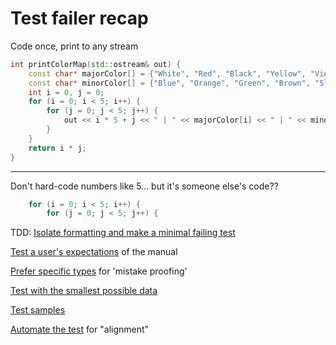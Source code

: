 # Test failer recap

Code once, print to any stream

```cpp
int printColorMap(std::ostream& out) {
    const char* majorColor[] = {"White", "Red", "Black", "Yellow", "Violet"};
    const char* minorColor[] = {"Blue", "Orange", "Green", "Brown", "Slate"};
    int i = 0, j = 0;
    for (i = 0; i < 5; i++) {
        for (j = 0; j < 5; j++) {
            out << i * 5 + j << " | " << majorColor[i] << " | " << minorColor[i] << "\n";
        }
    }
    return i * j;
}
```

---

Don't hard-code numbers like 5... but it's someone else's code??

```cpp
    for (i = 0; i < 5; i++) {
        for (j = 0; j < 5; j++) {
```

TDD: [Isolate formatting and make a minimal failing test](https://github.com/code-craft-us-1/test-failer-in-cpp-Sriranganatha1979/blob/6615ae6332958f2092ba0e325ac63aefb98a1d69/misaligned.cpp)

[Test a user's expectations](https://github.com/code-craft-us-1/test-failer-in-cpp-srivathsa-sarvothama/blob/58f95872c35183e18fcbbee37ac27a7c8530d8bf/misaligned/ColorPairTests.cpp) of the manual

[Prefer specific types](https://github.com/code-craft-us-1/test-failer-in-cpp-srivathsa-sarvothama/blob/58f95872c35183e18fcbbee37ac27a7c8530d8bf/tshirts/TShirtSize.cpp) for 'mistake proofing'

[Test with the smallest possible data](https://github.com/code-craft-us-1/test-failer-in-cpp-jayydev/blob/4a7e84398cff86862f3231b7ff42ac4281358704/misaligned.cpp)

[Test samples](https://github.com/code-craft-us-1/test-failer-in-cpp-Karan-Dutt/blob/4948075e6bebca4c22c443f8b1b11122d069e92e/TestFailer/UnitTests/src/testColorCombinations.cpp)

[Automate the test](https://github.com/code-craft-us-1/test-failer-in-cpp-ashankkumarsingh/blob/51ec2cf4978a5042a4b725df44a644b7e42da1c9/misaligned.cpp#L104) for "alignment"
